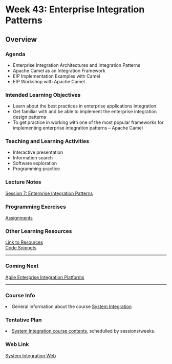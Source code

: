 # Week 43: Enterprise Integration Patterns 
<h2>Overview</h2>
<h3>Agenda</h3>
<ul>
	<li>Enterprise Integration Architectures and Integration Patterns</li>
  <li>Apache Camel as an Integration Framework</li>
  <li>EIP Implementation Examples with Camel</li>  
	<li>EIP Workshop with Apache Camel</li>
</ul>

<h3>Intended Learning Objectives</h3>
<ul>
	<li>Learn about the best practices in enterprise applications integration</li>
	<li>Get familiar with and be able to implement the enterprise integration design
patterns</li>
  <li>To get practice in working with one of the most popular frameworks for
implementing enterprise integration patterns – Apache Camel</li>
</ul>


<h3>Teaching and Learning Activities</h3>
<ul>
	<li>Interactive presentation</li>
	<li>Information search</li>	
	<li>Software exploration</li>
  <li>Programming practice</li>
</ul>
 
<h3>Lecture Notes</h3>
  	<a href="https://cphbusiness.mrooms.net/pluginfile.php/288702/mod_resource/content/1/Session7EIP.pdf">Session 7: Enterprise Integration Patterns</a>
  
<h3>Programming Exercises</h3>
	<a href="https://github.com/datsoftlyngby/soft2019fall-si/tree/master/docs/Sessions/Week43/Assignments">Assignments</a> 
	
<h3>Other Learning Resources</h3>
<a href="https://github.com/datsoftlyngby/soft2019fall-si/tree/master/docs/Sessions/Week43/Resources/">Link to Resources</a><br>
<a href="https://github.com/datsoftlyngby/soft2019fall-si/tree/master/code">Code Snippets</a>

<hr>
<h3>Coming Next</h3>
<a href="https://datsoftlyngby.github.io/soft2019fall-si/Sessions/Week44/">Agile Enterprise Integration Platforms</a>
<hr>
<h3>Course Info</h3>
<li>General information about the course <a href="https://datsoftlyngby.github.io/soft2019fall/SI/course-info.html">System Integration</a></li>
<h3>Tentative Plan</h3>
<li><a href="https://datsoftlyngby.github.io/soft2019fall-si/Info/tentative-plan">System Integration course contents</a>, schedulled by sessions/weeks.</li>
<h3>Web Link</h3>
<a href="https://datsoftlyngby.github.io/soft2019fall-si">System Integration Web</a>



